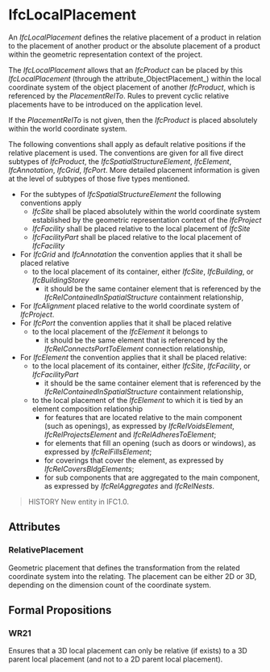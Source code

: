 # IfcLocalPlacement

An _IfcLocalPlacement_ defines the relative placement of a product in relation to the placement of another product or the absolute placement of a product within the geometric representation context of the project.

The _IfcLocalPlacement_ allows that an _IfcProduct_ can be placed by this _IfcLocalPlacement_ (through the attribute_ObjectPlacement_) within the local coordinate system of the object placement of another _IfcProduct_, which is referenced by the _PlacementRelTo_. Rules to prevent cyclic relative placements have to be introduced on the application level.

If the _PlacementRelTo_ is not given, then the _IfcProduct_ is placed absolutely within the world coordinate system.

The following conventions shall apply as default relative positions if the relative placement is used. The conventions are given for all five direct subtypes of _IfcProduct_, the _IfcSpatialStructureElement_, _IfcElement_, _IfcAnnotation_, _IfcGrid_, _IfcPort_. More detailed placement information is given at the level of subtypes of those five types mentioned.

* For the subtypes of _IfcSpatialStructureElement_ the following conventions apply
    * _IfcSite_ shall be placed absolutely within the world coordinate system established by the geometric representation context of the _IfcProject_
    * _IfcFacility_ shall be placed relative to the local placement of _IfcSite_
    * _IfcFacilityPart_ shall be placed relative to the local placement of _IfcFacility_
* For _IfcGrid_ and _IfcAnnotation_ the convention applies that it shall be placed relative
    * to the local placement of its container, either _IfcSite_, _IfcBuilding_, or _IfcBuildingStorey_
        * it should be the same container element that is referenced by the _IfcRelContainedInSpatialStructure_ containment relationship,
* For _IfcAlignment_ placed relative to the world coordinate system of _IfcProject_.
* For _IfcPort_ the convention applies that it shall be placed relative
    * to the local placement of the _IfcElement_ it belongs to
        * it should be the same element that is referenced by the _IfcRelConnectsPortToElement_ connection relationship,
* For _IfcElement_ the convention applies that it shall be placed relative:
    * to the local placement of its container, either _IfcSite_, _IfcFacility_, or _IfcFacilityPart_
        * it should be the same container element that is referenced by the _IfcRelContainedInSpatialStructure_ containment relationship,
    * to the local placement of the _IfcElement_ to which it is tied by an element composition relationship
        * for features that are located relative to the main component (such as openings), as expressed by _IfcRelVoidsElement_, _IfcRelProjectsElement_ and _IfcRelAdheresToElement_;
        * for elements that fill an opening (such as doors or windows), as expressed by _IfcRelFillsElement_;
        * for coverings that cover the element, as expressed by _IfcRelCoversBldgElements_;
        * for sub components that are aggregated to the main component, as expressed by _IfcRelAggregates_ and _IfcRelNests_.

> HISTORY New entity in IFC1.0.

## Attributes

### RelativePlacement
Geometric placement that defines the transformation from the related coordinate system into the relating. The placement can be either 2D or 3D, depending on the dimension count of the coordinate system.

## Formal Propositions

### WR21
Ensures that a 3D local placement can only be relative (if exists) to a 3D parent local placement (and not to a 2D parent local placement).
